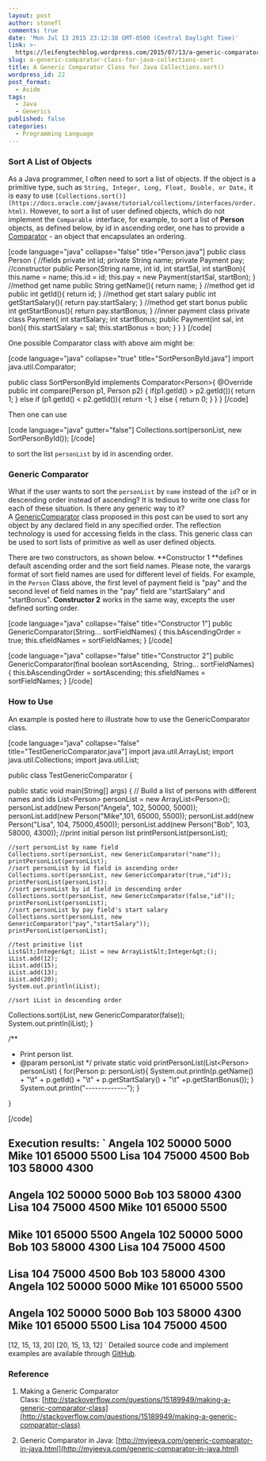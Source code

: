 ```yaml
---
layout: post
author: stonefl
comments: true
date: 'Mon Jul 13 2015 23:12:38 GMT-0500 (Central Daylight Time)'
link: >-
  https://leifengtechblog.wordpress.com/2015/07/13/a-generic-comparator-class-for-java-collections-sort/
slug: a-generic-comparator-class-for-java-collections-sort
title: A Generic Comparator Class for Java Collections.sort()
wordpress_id: 22
post_format:
  - Aside
tags:
  - Java
  - Generics
published: false
categories:
  - Programming Language
---
```


### Sort A List of Objects




As a Java programmer, I often need to sort a list of objects. If the object is a primitive type, such as `String, Integer, Long, Float, Double, or Date,` it is easy to use `[Collections.sort()](https://docs.oracle.com/javase/tutorial/collections/interfaces/order.html)`. However, to sort a list of user defined objects, which do not implement the `Comparable `interface, for example, to sort a list of **Person** objects, as defined below, by id in ascending order, one has to provide a [Comparator](https://docs.oracle.com/javase/8/docs/api/java/util/Comparator.html) - an object that encapsulates an ordering.




[code language="java" collapse="false" title="Person.java"]
public class Person {
    //fields
    private int id;
    private String name;
    private Payment pay;
    //constructor
    public Person(String name, int id,
                   int startSal, int startBon){
        this.name = name;
        this.id = id;
        this.pay = new Payment(startSal, startBon);
    }
    //method get name
    public String getName(){
        return name;
    }
    //method get id
    public int getId(){
        return id;
    }
    //method get start salary
    public int getStartSalary(){
        return pay.startSalary;
    }
    //method get start bonus
    public int getStartBonus(){
       return pay.startBonus;
    }
    //inner payment class
    private class Payment{
       int startSalary;
       int startBonus;
       public Payment(int sal, int bon){
          this.startSalary = sal;
          this.startBonus = bon;
       }
    }
}
[/code]

One possible Comparator class with above aim might be:

[code language="java" collapse="true" title="SortPersonById.java"]
import java.util.Comparator;

public class SortPersonById implements Comparator&lt;Person&gt;{
	@Override
	public int compare(Person p1, Person p2) {
		if(p1.getId() &gt; p2.getId()){
			return 1;
		} else if (p1.getId() &lt; p2.getId()){
			return -1;
		} else {
			return 0;
		}
	}
}
[/code]

Then one can use

[code language="java" gutter="false"] Collections.sort(personList, new SortPersonById()); [/code]

to sort the list ` personList ` by id in ascending order.


### Generic Comparator




What if the user wants to sort the `personList` by `name` instead of the `id`? or in descending order instead of ascending? It is tedious to write one class for each of these situation. Is there any generic way to it? A [GenericComparator](https://github.com/stonefl/GenericComparator/blob/master/src/GenericComparator.java) class proposed in this post can be used to sort any object by any declared field in any specified order. The reflection technology is used for accessing fields in the class. This generic class can be used to sort lists of primitive as well as user defined objects.


There are two constructors, as shown below. **Constructor 1 **defines default ascending order and the sort field names. Please note, the varargs format of sort field names are used for different level of fields. For example, in the `Person` Class above, the first level of payment field is "pay" and the second level of field names in the "pay" field are "startSalary" and "startBonus". **Constructor 2** works in the same way, excepts the user defined sorting order.

[code language="java" collapse="false" title="Constructor 1"]
public GenericComparator(String... sortFieldNames) {
    this.bAscendingOrder = true;
    this.sfieldNames = sortFieldNames;
}
[/code]


[code language="java" collapse="false" title="Constructor 2"]
public GenericComparator(final boolean sortAscending, 
                          String... sortFieldNames) {
    this.bAscendingOrder = sortAscending;
    this.sfieldNames = sortFieldNames;
}
[/code]



### How to Use


An example is posted here to illustrate how to use the GenericComparator class.




[code language="java" collapse="false" title="TestGenericComparator.java"]
import java.util.ArrayList;
import java.util.Collections;
import java.util.List;

public class TestGenericComparator {

 public static void main(String[] args) {
    // Build a list of persons with different names and ids
    List&lt;Person&gt; personList = new ArrayList&lt;Person&gt;();
    personList.add(new Person("Angela", 102, 50000, 5000));
    personList.add(new Person("Mike",101, 65000, 5500));
    personList.add(new Person("Lisa", 104, 75000,4500));
    personList.add(new Person("Bob", 103, 58000, 4300));
    //print initial person list
    printPersonList(personList);

    //sort personList by name field
    Collections.sort(personList, new GenericComparator("name"));
    printPersonList(personList);
    //sort personList by id field in ascending order
    Collections.sort(personList, new GenericComparator(true,"id"));
    printPersonList(personList);
    //sort personList by id field in descending order
    Collections.sort(personList, new GenericComparator(false,"id"));
    printPersonList(personList);
    //sort personList by pay field's start salary
    Collections.sort(personList, new GenericComparator("pay","startSalary"));
    printPersonList(personList);

    //test primitive list
    List&lt;Integer&gt; iList = new ArrayList&lt;Integer&gt;();
    iList.add(12);
    iList.add(15);
    iList.add(13);
    iList.add(20);
    System.out.println(iList);

    //sort iList in descending order
   Collections.sort(iList, new GenericComparator(false));
    System.out.println(iList);
 }

 /**
 * Print person list.
 * @param personList
 */
 private static void printPersonList(List&lt;Person&gt; personList) {
    for(Person p: personList){
        System.out.println(p.getName() + "\t" + p.getId() + "\t"
                       + p.getStartSalary() + "\t" +p.getStartBonus());
    }
    System.out.println("-------------");
 }

}

[/code]




Execution results:
`
Angela 102 50000 5000
Mike 101 65000 5500
Lisa 104 75000 4500
Bob 103 58000 4300
-------------
Angela 102 50000 5000
Bob 103 58000 4300
Lisa 104 75000 4500
Mike 101 65000 5500
-------------
Mike 101 65000 5500
Angela 102 50000 5000
Bob 103 58000 4300
Lisa 104 75000 4500
-------------
Lisa 104 75000 4500
Bob 103 58000 4300
Angela 102 50000 5000
Mike 101 65000 5500
-------------
Angela 102 50000 5000
Bob 103 58000 4300
Mike 101 65000 5500
Lisa 104 75000 4500
-------------
[12, 15, 13, 20]
[20, 15, 13, 12]
`
Detailed source code and implement examples are available through [GitHub](https://github.com/stonefl/GenericComparator.git).


### Reference


1. Making a Generic Comparator Class: [http://stackoverflow.com/questions/15189949/making-a-generic-comparator-class](http://stackoverflow.com/questions/15189949/making-a-generic-comparator-class)

2. Generic Comparator in Java: [http://myjeeva.com/generic-comparator-in-java.html](http://myjeeva.com/generic-comparator-in-java.html)
